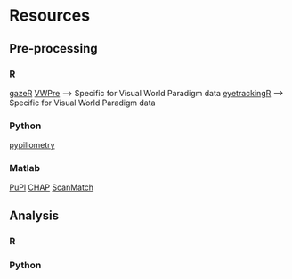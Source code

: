 # Resources

## Pre-processing

### R

[gazeR](https://github.com/dmirman/gazer)
[VWPre](https://github.com/cran/VWPre/tree/master) --> Specific for Visual World Paradigm data
[eyetrackingR](http://www.eyetracking-r.com/) --> Specific for Visual World Paradigm data

### Python

[pypillometry](https://ihrke.github.io/pypillometry/html/index.html)

### Matlab

[PuPl](https://github.com/kinleyid/PuPl)
[CHAP](https://in.bgu.ac.il/en/Labs/CNL/chap/default.aspx)
[ScanMatch](https://seis.bristol.ac.uk/~psidg/ScanMatch/)

## Analysis

### R


### Python
